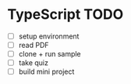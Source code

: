 # TypeScript TODO
- [ ] setup environment
- [ ] read PDF
- [ ] clone + run sample
- [ ] take quiz
- [ ] build mini project